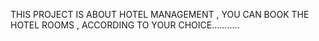 THIS PROJECT IS ABOUT HOTEL MANAGEMENT ,  YOU CAN BOOK THE HOTEL ROOMS , ACCORDING TO YOUR CHOICE...........
